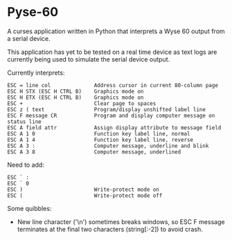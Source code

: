 # Pyse-60
A curses application written in Python that interprets a Wyse 60 output from a serial device.

This application has yet to be tested on a real time device as text logs are currently being used to simulate the serial device output.
 
Currently interprets:
```
ESC = line col              Address cursor in current 80-column page
ESC H STX (ESC H CTRL B)    Graphics mode on
ESC H ETX (ESC H CTRL B)    Graphics mode on
ESC +                       Clear page to spaces
ESC z ( text                Program/display unshifted label line
ESC F message CR            Program and display computer message on status line
ESC A field attr            Assign display attribute to message field
ESC A 1 0                   Function key label line, normal
ESC A 1 4                   Function key label line, reverse
ESC A 3 :                   Computer message, underline and blink
ESC A 3 8                   Computer message, underlined
```
Need to add:
```
ESC ` :
ESC ` 0
ESC )                       Write-protect mode on
ESC (                       Write-protect mode off
```
Some quibbles:
* New line character ('\n') sometimes breaks windows, so ESC F message terminates at the final two characters (string[:-2]) to avoid crash.